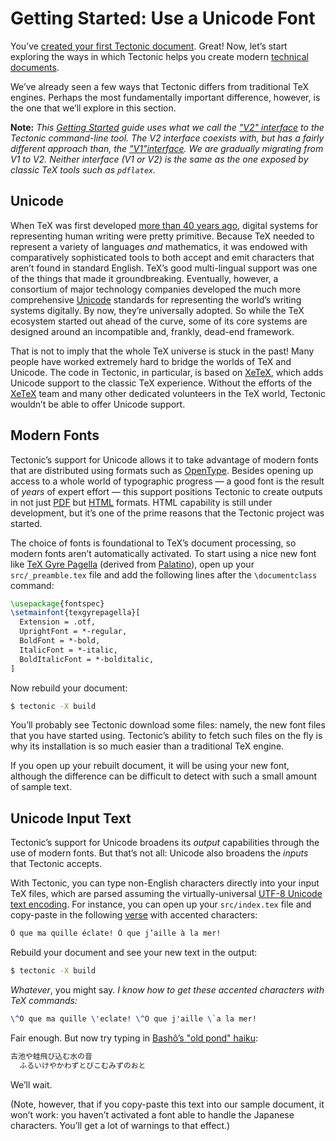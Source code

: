 # Getting Started: Use a Unicode Font

You’ve [created your first Tectonic document][first-document]. Great! Now, let’s
start exploring the ways in which Tectonic helps you create modern [technical
documents][tech-docs].

[first-document]: ./first-document.md
[tech-docs]: ../introduction/index.md#technical-documents

We’ve already seen a few ways that Tectonic differs from traditional TeX
engines. Perhaps the most fundamentally important difference, however, is the
one that we’ll explore in this section.

**Note:** *This [Getting Started][gs-index] guide uses what we call the ["V2"
interface][v2cli] to the Tectonic command-line tool. The V2 interface coexists
with, but has a fairly different approach than, the ["V1"interface][v1cli]. We
are gradually migrating from V1 to V2. Neither interface (V1 or V2) is the same
as the one exposed by classic TeX tools such as `pdflatex`.*

[gs-index]: ./index.md
[v2cli]: ../ref/v2cli.md
[v1cli]: ../ref/v1cli.md


## Unicode

When TeX was first developed [more than 40 years ago][tex-history], digital
systems for representing human writing were pretty primitive. Because TeX needed
to represent a variety of languages *and* mathematics, it was endowed with
comparatively sophisticated tools to both accept and emit characters that aren’t
found in standard English. TeX’s good multi-lingual support was one of the
things that made it groundbreaking. Eventually, however, a consortium of major
technology companies developed the much more comprehensive [Unicode] standards
for representing the world’s writing systems digitally. By now, they’re
universally adopted. So while the TeX ecosystem started out ahead of the curve,
some of its core systems are designed around an incompatible and, frankly,
dead-end framework.

[tex-history]: https://en.wikipedia.org/wiki/TeX#History
[Unicode]: https://home.unicode.org/

That is not to imply that the whole TeX universe is stuck in the past! Many
people have worked extremely hard to bridge the worlds of TeX and Unicode. The
code in Tectonic, in particular, is based on [XeTeX], which adds Unicode support
to the classic TeX experience. Without the efforts of the [XeTeX] team and many
other dedicated volunteers in the TeX world, Tectonic wouldn’t be able to offer
Unicode support.

[XeTeX]: http://xetex.sourceforge.net/


## Modern Fonts

Tectonic’s support for Unicode allows it to take advantage of modern fonts that
are distributed using formats such as [OpenType]. Besides opening up access to a
whole world of typographic progress — a good font is the result of *years* of
expert effort — this support positions Tectonic to create outputs in not just
[PDF] but [HTML] formats. HTML capability is still under development, but it’s
one of the prime reasons that the Tectonic project was started.

[OpenType]: https://en.wikipedia.org/wiki/OpenType
[PDF]: https://en.wikipedia.org/wiki/PDF
[HTML]: https://en.wikipedia.org/wiki/HTML

The choice of fonts is foundational to TeX’s document processing, so modern
fonts aren’t automatically activated. To start using a nice new font like [TeX
Gyre Pagella][pagella] (derived from [Palatino]), open up your
`src/_preamble.tex` file and add the following lines after the `\documentclass`
command:

[pagella]: https://www.fontsquirrel.com/fonts/tex-gyre-pagella
[Palatino]: https://en.wikipedia.org/wiki/Palatino

```tex
\usepackage{fontspec}
\setmainfont{texgyrepagella}[
  Extension = .otf,
  UprightFont = *-regular,
  BoldFont = *-bold,
  ItalicFont = *-italic,
  BoldItalicFont = *-bolditalic,
]
```

Now rebuild your document:

```sh
$ tectonic -X build
```

You’ll probably see Tectonic download some files: namely, the new font files
that you have started using. Tectonic’s ability to fetch such files on the fly
is why its installation is so much easier than a traditional TeX engine.

If you open up your rebuilt document, it will be using your new font, although
the difference can be difficult to detect with such a small amount of sample
text.


## Unicode Input Text

Tectonic’s support for Unicode broadens its *output* capabilities through the
use of modern fonts. But that’s not all: Unicode also broadens the *inputs* 
that Tectonic accepts.

With Tectonic, you can type non-English characters directly into your input TeX
files, which are parsed assuming the virtually-universal [UTF-8 Unicode text
encoding][utf8]. For instance, you can open up your `src/index.tex` file and
copy-paste in the following [verse][bateau] with accented characters:

```tex
Ô que ma quille éclate! Ô que j’aille à la mer!
```

[utf8]: https://en.wikipedia.org/wiki/UTF-8
[bateau]: https://en.wikipedia.org/wiki/Le_Bateau_ivre

Rebuild your document and see your new text in the output:

```sh
$ tectonic -X build
```

*Whatever*, you might say. *I know how to get these accented characters with TeX
commands:*

```tex
\^O que ma quille \'eclate! \^O que j'aille \`a la mer!
```

Fair enough. But now try typing in [Bashô’s "old pond" haiku][old-pond]:

```tex
古池や蛙飛び込む水の音
  ふるいけやかわずとびこむみずのおと
```

We’ll wait.

[old-pond]: https://www.japantimes.co.jp/news/2019/10/19/national/history/frog-jump-bashos-pond/

(Note, however, that if you copy-paste this text into our sample document, it
won’t work: you haven’t activated a font able to handle the Japanese characters.
You’ll get a lot of warnings to that effect.)
